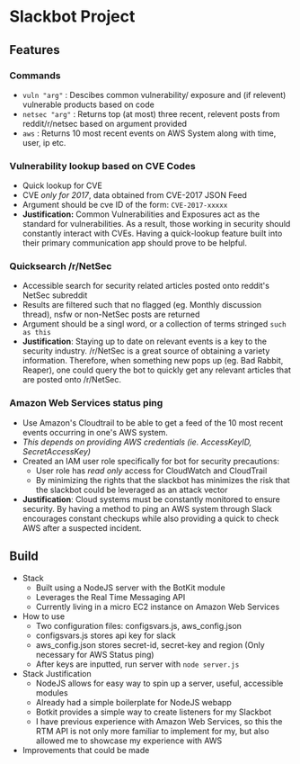 # Slackbot Project

## Features
### Commands
* `vuln "arg"` : Descibes common vulnerability/ exposure and (if relevent) vulnerable products based on code
* `netsec "arg"` : Returns top (at most) three recent, relevent posts from reddit/r/netsec based on argument provided
* `aws` : Returns 10 most recent events on AWS System along with time, user, ip etc.

### Vulnerability lookup based on CVE Codes
* Quick lookup for CVE
* CVE _only for 2017_, data obtained from CVE-2017 JSON Feed
* Argument should be cve ID of the form: `CVE-2017-xxxxx`
* __Justification:__ Common Vulnerabilities and Exposures act as the standard for vulnerabilities. As a result, those working in security should constantly interact with CVEs. Having a quick-lookup feature built into their primary communication app should prove to be helpful.

### Quicksearch /r/NetSec
* Accessible search for security related articles posted onto reddit's NetSec subreddit
* Results are filtered such that no flagged (eg. Monthly discussion thread), nsfw or non-NetSec posts are returned
* Argument should be a singl word, or a collection of terms stringed `such as this`
* __Justification__: Staying up to date on relevant events is a key to the security industry. /r/NetSec is a great source of obtaining a variety information. Therefore, when something new pops up (eg. Bad Rabbit, Reaper), one could query the bot to quickly get any relevant articles that are posted onto /r/NetSec.

### Amazon Web Services status ping
* Use Amazon's Cloudtrail to be able to get a feed of the 10 most recent events occurring in one's AWS system.
* _This depends on providing AWS credentials (ie. AccessKeyID, SecretAccessKey)_
* Created an IAM user role specifically for bot for security precautions:
    * User role has _read only_ access for CloudWatch and CloudTrail
    * By minimizing the rights that the slackbot has minimizes the risk that the slackbot could be leveraged as an attack vector
* __Justification__: Cloud systems must be constantly monitored to ensure security. By having a method to ping an AWS system through Slack encourages constant checkups while also providing a quick to check AWS after a suspected incident.

## Build

* Stack
    * Built using a NodeJS server with the BotKit module
    * Leverages the Real Time Messaging API
    * Currently living in a micro EC2 instance on Amazon Web Services
* How to use
    * Two configuration files: configsvars.js, aws_config.json
    * configsvars.js stores api key for slack
    * aws_config.json stores secret-id, secret-key and region (Only necessary for AWS Status ping)
    * After keys are inputted, run server with `node server.js`
* Stack Justification
    * NodeJS allows for easy way to spin up a server, useful, accessible modules
    * Already had a simple boilerplate for NodeJS webapp
    * Botkit provides a simple way to create listeners for my Slackbot
    * I have previous experience with Amazon Web Services, so this the RTM API is not only more familiar to implement for my, but also allowed me to showcase my experience with AWS
* Improvements that could be made

